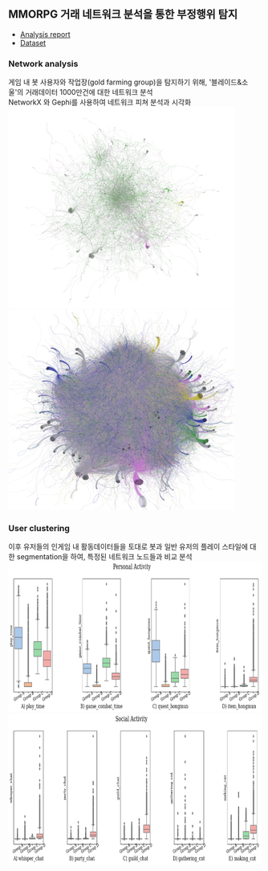 ## MMORPG 거래 네트워크 분석을 통한 부정행위 탐지

- [Analysis report](https://zest-cloud-1fd.notion.site/Blade-Soul-gfg-6abc699d108d44838e9f75626798de10)
- [Dataset](https://danbi-ncsoft.github.io/OpenData/)

### Network analysis
게임 내 봇 사용자와 작업장(gold farming group)을 탐지하기 위해, '블레이드&소울'의 거래데이터 1000만건에 대한 네트워크 분석    
NetworkX 와 Gephi를 사용하여 네트워크 피쳐 분석과 시각화  
<img src="img/cluster2.png" width="450" height="400">
<img src="img/cluster1.png" width="450" height="400">

### User clustering
이후 유저들의 인게임 내 활동데이터들을 토대로 봇과 일반 유저의 플레이 스타일에 대한 segmentation을 하여, 특정된 네트워크 노드들과 비교 분석  
<img src="img/segment1.png" width="900" height="300">
<img src="img/segment2.png" width="900" height="300">
